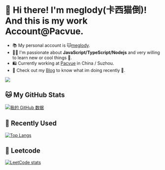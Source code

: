 # 👋 Hi there! I'm meglody(卡西猫倒)! And this is my work Account@Pacvue.
- 📚 My personal account is 🐱[meglody](https://github.com/meglody).
- 👨‍💻 I'm passionate about **JavaScript/TypeScript/Nodejs** and very willing to learn new or cool things 🌟.
- 🛍️ Currently working at [Pacvue](https://pacvue.com/) in China / Suzhou.
- 📖 Check out my [Blog](https://blog.meglody.com) to know what im doing recently 👋.

![](https://komarev.com/ghpvc/?username=gechengjie-pacvue&color=orange)

## 🐱 My GitHub Stats
[![我的 GitHub 数据](https://github-readme-stats.vercel.app/api?username=gechengjie-pacvue&show_icons=true&theme=dracula)](https://github.com/pulls?q=author%3Ameglody)
## 💬 Recently Used
[![Top Langs](https://github-readme-stats.vercel.app/api/top-langs/?username=gechengjie-pacvue&hide=scss)](https://github.com/anuraghazra/github-readme-stats)
## 🧮 Leetcode
[![LeetCode stats](https://stats.justsong.cn/api/leetcode?username=meglody-z&cn=true)](https://leetcode-cn.com/u/meglody-z/)
